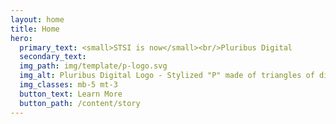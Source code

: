 ```yaml
---
layout: home
title: Home
hero:
  primary_text: <small>STSI is now</small><br/>Pluribus Digital
  secondary_text: 
  img_path: img/template/p-logo.svg
  img_alt: Pluribus Digital Logo - Stylized "P" made of triangles of different colors
  img_classes: mb-5 mt-3
  button_text: Learn More
  button_path: /content/story
---
```

